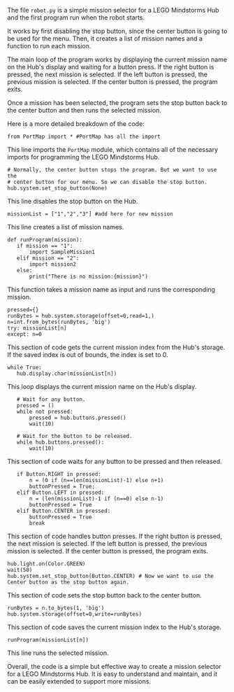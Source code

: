 The file `robot.py` is a simple mission selector for a LEGO Mindstorms Hub and the first program run when the robot starts. 

It works by first disabling the stop button, since the center button is going to be used for the menu. Then, it creates a list of mission names and a function to run each mission.

The main loop of the program works by displaying the current mission name on the Hub's display and waiting for a button press. If the right button is pressed, the next mission is selected. If the left button is pressed, the previous mission is selected. If the center button is pressed, the program exits.

Once a mission has been selected, the program sets the stop button back to the center button and then runs the selected mission.

Here is a more detailed breakdown of the code:

`from PortMap import * #PortMap has all the import`

This line imports the `PortMap` module, which contains all of the necessary imports for programming the LEGO Mindstorms Hub.

```
# Normally, the center button stops the program. But we want to use the
# center button for our menu. So we can disable the stop button.
hub.system.set_stop_button(None)
```

This line disables the stop button on the Hub.

`missionList = ["1","2","3"] #add here for new mission`

This line creates a list of mission names.

```
def runProgram(mission):
   if mission == "1":
       import SampleMission1
   elif mission == "2":
       import mission2
   else:
       print("There is no mission:{mission}")
```

This function takes a mission name as input and runs the corresponding mission.

```
pressed={}
runBytes = hub.system.storage(offset=0,read=1,)
n=int.from_bytes(runBytes, 'big')
try: missionList[n]
except: n=0
```

This section of code gets the current mission index from the Hub's storage. If the saved index is out of bounds, the index is set to 0.

```
while True:
   hub.display.char(missionList[n])
```

This loop displays the current mission name on the Hub's display.

```
   # Wait for any button.
   pressed = ()
   while not pressed:
       pressed = hub.buttons.pressed()
       wait(10)

   # Wait for the button to be released.
   while hub.buttons.pressed():
       wait(10)
```

This section of code waits for any button to be pressed and then released.

```
   if Button.RIGHT in pressed:
       n = (0 if (n==len(missionList)-1) else n+1)
       buttonPressed = True;
   elif Button.LEFT in pressed:
       n = (len(missionList)-1 if (n==0) else n-1)
       buttonPressed = True
   elif Button.CENTER in pressed:
       buttonPressed = True
       break
```

This section of code handles button presses. If the right button is pressed, the next mission is selected. If the left button is pressed, the previous mission is selected. If the center button is pressed, the program exits.

```
hub.light.on(Color.GREEN)
wait(50)
hub.system.set_stop_button(Button.CENTER) # Now we want to use the Center button as the stop button again.
```
This section of code sets the stop button back to the center button.

```
runBytes = n.to_bytes(1, 'big')
hub.system.storage(offset=0,write=runBytes)
```

This section of code saves the current mission index to the Hub's storage.

`runProgram(missionList[n])`

This line runs the selected mission.

Overall, the code is a simple but effective way to create a mission selector for a LEGO Mindstorms Hub. It is easy to understand and maintain, and it can be easily extended to support more missions.
